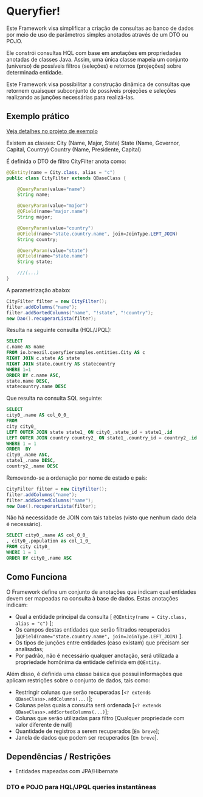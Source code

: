 # Queryfier!

Este Framework visa simplificar a criação de consultas ao banco de dados por meio de uso de parâmetros simples anotados através de um DTO ou POJO.

Ele constrói consultas HQL com base em anotações em propriedades anotadas de classes Java. Assim, uma única classe mapeia um conjunto (universo) de possíveis filtros (seleções) e retornos (projeções) sobre determinada entidade.

Este Framework visa possibilitar a construção dinâmica de consultas que retornem quaisquer subconjunto de possíveis projeções e seleções realizando as junções necessárias para realizá-las.

## Exemplo prático

[Veja detalhes no projeto de exemplo](https://github.com/chicojfp/queryfier-sample)

Existem as classes:
City (Name, Major, State)
State (Name, Governor, Capital, Country)
Country (Name, Presidente, Capital)

É definida o DTO de filtro CityFilter anota como:
```java
@QEntity(name = City.class, alias = "c")
public class CityFilter extends QBaseClass {

	@QueryParam(value="name")
	String name;

	@QueryParam(value="major")
	@QField(name="major.name")
	String major;

	@QueryParam(value="country")
	@QField(name="state.country.name", join=JoinType.LEFT_JOIN)
	String country;

	@QueryParam(value="state")
	@QField(name="state.name")
	String state;

	///(...)
}
````

A parametrização abaixo:

```java
CityFilter filter = new CityFilter();
filter.addColumns("name");
filter.addSortedColumns("name", "!state", "!country");
new Dao().recuperarLista(filter);
```

Resulta na seguinte consulta (HQL/JPQL):

```sql
SELECT
c.name AS name
FROM io.breezil.queryfiersamples.entities.City AS c
RIGHT JOIN c.state AS state
RIGHT JOIN state.country AS statecountry
WHERE 1=1
ORDER BY c.name ASC,
state.name DESC,
statecountry.name DESC
```

Que resulta na consulta SQL seguinte:

```sql
SELECT
city0_.name AS col_0_0_
FROM
city city0_
LEFT OUTER JOIN state state1_ ON city0_.state_id = state1_.id
LEFT OUTER JOIN country country2_ ON state1_.country_id = country2_.id
WHERE 1 = 1
ORDER  BY
city0_.name ASC,
state1_.name DESC,
country2_.name DESC
```
Removendo-se a ordenação por nome de estado e país:

```java
CityFilter filter = new CityFilter();
filter.addColumns("name");
filter.addSortedColumns("name");
new Dao().recuperarLista(filter);
```

Não há necessidade de JOIN com tais tabelas (visto que nenhum dado dela é necessário).

```sql
SELECT city0_.name AS col_0_0_
, city0_.population as col_1_0_
FROM city city0_
WHERE 1 = 1
ORDER BY city0_.name ASC
```

## Como Funciona

O Framework define um conjunto de anotações que indicam qual entidades devem ser mapeadas na consulta à base de dados.
Estas anotações indicam:
- Qual a entidade principal da consulta [ ```@QEntity(name = City.class, alias = "c")``` ];
- Os campos destas entidades que serão filtrados recuperados [```@QField(name="state.country.name", join=JoinType.LEFT_JOIN)``` ].
- Os tipos de junções entre entidades (caso existam) que precisam ser analisadas;
- Por padrão, não é necessário qualquer anotação, será utilizada a propriedade homônima da entidade definida em ``@QEntity``.

Além disso, é definida uma classe básica que possui informações que aplicam restrições sobre o conjunto de dados, tais como:
- Restringir colunas que serão recuperadas [`` <? extends QBaseClass>.addColumns(...) ``];
- Colunas pelas quais a consulta será ordenada [`` <? extends QBaseClass>.addSortedColumns(...) ``];
- Colunas que serão utilizadas para filtro [Qualquer propriedade com valor diferente de null]
- Quantidade de registros a serem recuperados [`` Em breve ``];
- Janela de dados que podem ser recuperados [`` Em breve ``].



## Dependências / Restrições

 - Entidades mapeadas com JPA/Hibernate

### DTO e POJO para HQL/JPQL queries instantâneas
